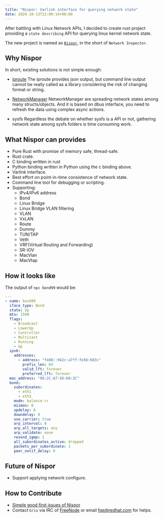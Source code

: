 ```yaml
---
title: "Nispor: Varlink interface for querying network state"
date: 2020-10-13T22:00:14+08:00
---
```


After battling with Linux Network APIs, I decided to create rust project
providing a `state describing` API for querying linux kernel network state.

The new project is named as [`Nispor`][nispor_url], in the short of `Network
Inspector`.

## Why Nispor

In short, existing solutions is not simple enough:
 * [iproute][ip_route_link]
   The iproute provides json output, but command line output cannot be really
   called as a library considering the risk of changing format or string.

 * [NetworkManager][nm_link]
   NetworkManager are spreading network states among many structs/objects.
   And it is based on dbus interface, you need to refresh the data using
   complex async actions.

 * sysfs
   Regardless the debate on whether sysfs is a API or not, gathering
   network state among sysfs folders is time consuming work.

## What Nispor can provides

 * Pure Rust with promise of memory safe, thread-safe.
 * Rust crate.
 * C binding written in rust
 * Python binding written in Python using the c binding above.
 * Varlink interface.
 * Best effort on point-in-time consistence of network state.
 * Command line tool for debugging or scripting.
 * Supporting:
     * IPv4/IPv6 address
     * Bond
     * Linux Bridge
     * Linux Bridge VLAN filtering
     * VLAN
     * VxLAN
     * Route
     * Dummy
     * TUN/TAP
     * Veth
     * VRF(Virtual Routing and Forwarding)
     * SR-IOV
     * MacVlan
     * MacVtap

## How it looks like

The output of `npc bond99` would be:

```yaml
---
- name: bond99
  iface_type: Bond
  state: Up
  mtu: 1500
  flags:
    - Broadcast
    - LowerUp
    - Controller
    - Multicast
    - Running
    - Up
  ipv6:
    addresses:
      - address: "fe80::942c:a7ff:fe56:683c"
        prefix_len: 64
        valid_lft: forever
        preferred_lft: forever
  mac_address: "96:2C:A7:56:68:3C"
  bond:
    subordinates:
      - eth1
      - eth2
    mode: balance-rr
    miimon: 0
    updelay: 0
    downdelay: 0
    use_carrier: true
    arp_interval: 0
    arp_all_targets: any
    arp_validate: none
    resend_igmp: 1
    all_subordinates_active: dropped
    packets_per_subordinate: 1
    peer_notif_delay: 0
```

## Future of Nispor

 * Support applying network configure.

## How to Contribute

 * [Simple good first issues of Nispor][nispor_first_issue]
 * Contact `Gris` via IRC of [FreeNode][web_irc] or email <fge@redhat.com> for
   helps.

[ip_route_link]: https://git.kernel.org/pub/scm/network/iproute2/iproute2.git
[nm_link]: https://wiki.gnome.org/Projects/NetworkManager
[nispor_first_issue]: https://github.com/nispor/nispor/issues?q=is%3Aissue+is%3Aopen+label%3A%22good+first+issue%22
[web_irc]: http://webchat.freenode.net/
[nispor_url]: https://github.com/nispor/nispor/
